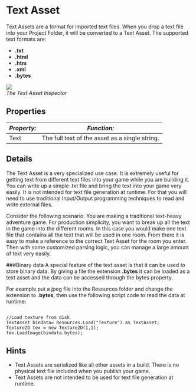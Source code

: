 Text Asset
==========


<span class=keyword>Text Assets</span> are a format for imported text files.  When you drop a text file into your Project Folder, it will be converted to a Text Asset.  The supported text formats are:

* __.txt__
* __.html__
* __.htm__
* __.xml__
* __.bytes__

![](http://docwiki.hq.unity3d.com/uploads/Main/TextAssetInspector.png)  
_The Text Asset <span class=keyword>Inspector</span>_


Properties
----------



|**_Property:_** |**_Function:_** |
|--|--|
|<span class=component>Text</span> |The full text of the asset as a single string. |


Details
-------


The Text Asset is a very specialized use case.  It is extremely useful for getting text from different text files into your game while you are building it.  You can write up a simple .txt file and bring the text into your game very easily.  It is not intended for text file generation at runtime.  For that you will need to use traditional Input/Output programming techniques to read and write external files.

Consider the following scenario.  You are making a traditional text-heavy adventure game.  For production simplicity, you want to break up all the text in the game into the different rooms.  In this case you would make one text file that contains all the text that will be used in one room.  From there it is easy to make a reference to the correct Text Asset for the room you enter.  Then with some customized parsing logic, you can manage a large amount of text very easily.


###Binary data
A special feature of the text asset is that it can be used to store binary data. By giving a file the extension __.bytes__ it can be loaded as a text asset and the data can be accessed through the <span class=keyword>bytes</span> property.

For example put a jpeg file into the Resources folder and change the extension to __.bytes__, then use the following script code to read the data at runtime:
````

//Load texture from disk
TextAsset bindata= Resources.Load("Texture") as TextAsset;
Texture2D tex = new Texture2D(1,1);
tex.LoadImage(bindata.bytes); 

````

Hints
-----

* Text Assets are serialized like all other assets in a build.  There is no physical text file included when you publish your game.
* Text Assets are not intended to be used for text file generation at runtime.
